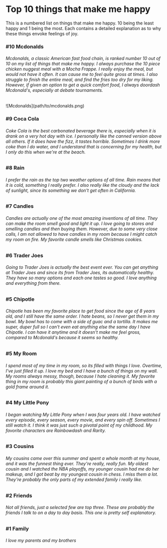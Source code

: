 <!DOCTYPE html>
</html>
<head> 
<h1> Top 10 things that make me happy </h1>
</head>
<body> 
<p> This is a numbered list on things that make me happy. 10 being the least happy and 1 being the most. Each contains a detailed explanation as to why these things envoke feelings of joy.  </p>
</body>
<h3> #10 Mcdonalds </h3>
<h6> Mcdonalds, a classic American fast food chain, is ranked number 10 out of 10 on my list of things that make me happy. I always purchase the 10 piece chicken nuggest meal with a Mocha Frappe. I really enjoy the meal, but would not have it often. It can cause me to feel quite gross at times. I also struggle to finish the entire meal, and find the fries too dry for my liking. However, if given an option to get a quick comfort food, I always doordash Mcdonald's, especially at debate tournaments. </h6>
![Mcdonalds](path/to/mcdonalds.png)



<h3> #9 Coca Cola </h3> 
<h6> Coke Cola is the best carbonated beverage there is, especially when it is drank on a very hot day with ice. I personally like the canned version above all others. If it does have the fizz, it tastes horrible. Sometimes I drink more coke than I do water, and I understand that is concerning for my health, but I only do this when we're at the beach.  </h6>
<h3> #8 Rain </h3> 
<h6> I prefer the rain as the top two weather options of all time. Rain means that it is cold, something I really prefer. I also really like the cloudy and the lack of sunlight, since its something we don't get often in California.  </h6>
<h3> #7 Candles </h3> 
<h6> Candles are actually one of the most amazing inventions of all time. They can make the room smell good and light it up. I love going to stores and smelling candles and then buying them. However, due to some very close calls, I am not allowed to have candles in my room because I might catch my room on fire. My favorite candle smells like Christmas cookies.  </h6>
<h3> #6 Trader Joes </h3> 
<h6> Going to Trader Joes is actually the best event ever. You can get anything at Trader Joes and since its from Trader Joes, its automatically healthy. They have so many options and each one tastes so good. I love anything and everything from there. </h6>
<h3> #5 Chipotle </h3> 
<h6> Chipotle has been my favorite place to get food since the age of 8 years old, and I still have the same order. I hate beans, so I never get them in my bowl. My bowl has to come with a side of guac and a tortilla. It makes me super, duper full so I can't even eat anything else the same day I have Chipotle. I can have it anytime and it doesn't make me feel gross, compared to Mcdonald's because it seems so healthy.  </h6>
<h3> #5 My Room </h3> 
<h6> I spend most of my time in my room, so its filled with things I love. Overtime, I've just filled it up. I love my bed and I have a bunch of things on my wall. My rooms always messy, though, because I hate cleaning it. My favorite thing in my room is probably this giant painting of a bunch of birds with a gold frame around it.  </h6>
<h3> #4 My Little Pony </h3> 
<h6> I began watching My Little Pony when I was four years old. I have watched every episode, every season, every movie, and every spin off. Sometimes I still watch it. I think it was just such a pivotal point of my childhood. My favorite characters are Rainbowdash and Rarity.  </h6>
<h3> #3 Cousins </h3> 
<h6> My cousins came over this summer and spent a whole month at my house, and it was the funnest thing ever. They're really, really fun. My oldest cousin and I watched the NBA playoffs, my younger cousin had me do her makeup, and I got beat by my youngest cousin in chess. I miss them a lot. They're probably the only parts of my extended family i really like.  </h6>
<h3> #2 Friends </h3> 
<h6> Not all friends, just a selected few are top three. These are probably the friends I talk to on a day to day basis. This one is pretty self explanatory.  </h6>
<h3> #1 Family </h3> 
<h6> I love my parents and my brothers  </h6>
